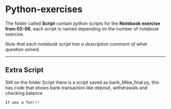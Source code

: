 # Python-exercises

The folder called **Script** contain python scripts for the **Notebook exercise from 02-06**, each script is named depending on the
number of notebook exercise. 

_Note that each notebook script has a description comment of what question solved._

----

## Extra Script 
Still on the folder Script there is a script saved as bank_Mike_final.py, this has code that shows bank transaction like deposit, 
withdrawals and checking balance 


`It was a fun!!!`



